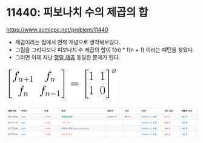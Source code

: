 # 11440: 피보나치 수의 제곱의 합

https://www.acmicpc.net/problem/11440

- 제곱이라는 점에서 면적 개념으로 생각해보았다.
- 그림을 그리다보니 피보나치 수 제곱의 합이 f(n) * f(n + 1) 이라는 패턴을 찾았다.
- 그러면 이제 지난 [행렬 제곱](../11830)  동일한 문제가 된다.

![피보나치 수 행렬곱](11440-matrix.png)

![11440](11440.png)
